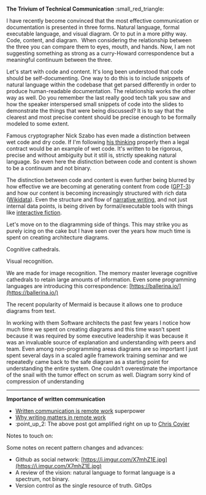 **The Trivium of Technical Communication** :small\_red\_triangle: 

I have recently become convinced that the most effective communication or documentation is presented in three forms. Natural language, formal executable language, and visual diagram. Or to put in a more pithy way. Code, content, and diagram.  When considering the relationship between the three you can compare them to eyes, mouth, and hands. Now, I am not suggesting something as strong as a curry-Howard correspondence but a meaningful continuum between the three. 

Let's start with code and content. It's long been understood that code should be self-documenting. One way to do this is to include snippets of natural language within the codebase that get parsed differently in order to produce human-readable documentation. The relationship works the other way as well. Do you remember the last really good tech talk you saw and how the speaker interspersed small snippets of code into the slides to demonstrate the things that were being discussed? It is to say that the clearest and most precise content should be precise enough to be formally modeled to some extent.

Famous cryptographer Nick Szabo has even made a distinction between wet code and dry code. If I'm following [his thinking](http://unenumerated.blogspot.com/2006/11/wet-code-and-dry.html) properly then a legal contract would be an example of wet code. It's written to be rigorous, precise and without ambiguity but it still is, strictly speaking natural language. So even here the distinction between code and content is shown to be a continuum and not binary. 

The distinction between code and content is even further being blurred by how effective we are becoming at generating content from code ([GPT-3](https://beta.openai.com/)) and how our content is becoming increasingly structured with rich data ([Wikidata](https://www.wikidata.org/wiki/Wikidata:Main_Page)). Even the structure and flow of [narrative writing](https://www.inklestudios.com/ink/), and not just internal data points, is being driven by formal/executable tools with things like [interactive fiction](https://en.wikipedia.org/wiki/AI_Dungeon). 

Let's move on to the diagramming side of things. This may strike you as purely icing on the cake but I have seen over the years how much time is spent on creating architecture diagrams. 

Cognitive cathedrals. 

Visual recognition. 

We are made for image recognition. The memory master leverage cognitive cathedrals to retain large amounts of information. Even some programming languages are introducing this correspondence: [https://ballerina.io/](https://ballerina.io/)

The recent popularity of Mermaid is because it allows one to produce diagrams from text.

In working with them Software architects the past few years I notice how much time we spent on creating diagrams and this time wasn’t spent because it was required by some executive leadership it was because it was an invaluable source of explanation and understanding with peers and team. Even among non-programming areas diagrams are so important I just spent several days in a scaled agile framework training seminar and we repeatedly came back to the safe diagram as a starting point for understanding the entire system. One couldn’t overestimate the importance of the snail with the tumor effect on scrum as well. Diagram sorry kind of compression of understanding

---

**Importance of written communication**

*   [Written communication is remote work](https://snir.dev/blog/remote-async-communication/) superpower
*   [Why writing matters in remote work](http://www.timcasasola.com/blog/writing)
*   :point\_up\_2: The above post got amplified right on up to [Chris Coyier](https://css-tricks.com/why-does-writing-matter-in-remote-work/)

Notes to touch on:

Some notes on recent pattern changes and advances:

*   Github as social network: [https://i.imgur.com/X7mhZ1E.jpg](https://i.imgur.com/X7mhZ1E.jpg)
*   A review of the vision: natural language to format language is a spectrum, not binary.
*   Version control as the single resource of truth. GitOps
